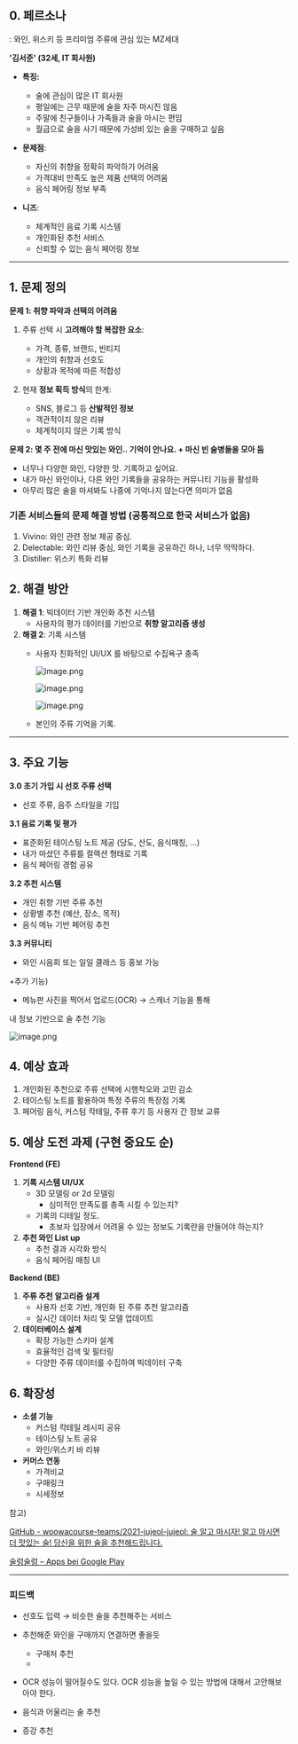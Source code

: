 ## **0. 페르소나**

: 와인, 위스키 등 프리미엄 주류에 관심 있는 MZ세대

**'김서준' (32세, IT 회사원)**

- **특징:**
    - 술에 관심이 많은 IT 회사원
    - 평일에는 근무 때문에 술을 자주 마시진 않음
    - 주말에 친구들이나 가족들과 술을 마시는 편임
    - 월급으로 술을 사기 때문에 가성비 있는 술을 구매하고 싶음
    
- **문제점**:
    - 자신의 취향을 정확히 파악하기 어려움
    - 가격대비 만족도 높은 제품 선택의 어려움
    - 음식 페어링 정보 부족
    
- **니즈**:
    - 체계적인 음료 기록 시스템
    - 개인화된 추천 서비스
    - 신뢰할 수 있는 음식 페어링 정보

---

## **1. 문제 정의**

**문제 1: 취향 파악과 선택의 어려움**

1. 주류 선택 시 **고려해야 할 복잡한 요소**:
    - 가격, 종류, 브랜드, 빈티지
    - 개인의 취향과 선호도
    - 상황과 목적에 따른 적합성
    
2. 현재 **정보 획득 방식**의 한계:
    - SNS, 블로그 등 **산발적인 정보**
    - 객관적이지 않은 리뷰
    - 체계적이지 않은 기록 방식

**문제 2: 몇 주 전에 마신 맛있는 와인.. 기억이 안나요. + 마신 빈 술병들을 모아 둠** 

- 너무나 다양한 와인, 다양한 맛. 기록하고 싶어요.
- 내가 마신 와인이나, 다른 와인 기록들을 공유하는 커뮤니티 기능을 활성화
- 아무리 많은 술을 마셔봐도 나중에 기억나지 않는다면 의미가 없음

### **기존 서비스들의 문제 해결 방법 (공통적으로 한국 서비스가 없음)**

1. Vivino: 와인 관련 정보 제공 중심.
2. Delectable: 와인 리뷰 중심, 와인 기록을 공유하긴 하나, 너무 딱딱하다.
3. Distiller: 위스키 특화 리뷰

## **2. 해결 방안**

1. **해결 1**: 빅데이터 기반 개인화 추천 시스템
    - 사용자의 평가 데이터를 기반으로 **취향 알고리즘 생성**
2. **해결 2**: 기록 시스템
    - 사용자 친화적인 UI/UX 를 바탕으로 수집욕구 충족
        
        ![image.png](https://prod-files-secure.s3.us-west-2.amazonaws.com/b5e9c3b3-b372-4ed7-9136-622c310b6aeb/48903265-f86c-44e9-a2af-f48f9dd7a0b0/image.png)
        
        ![image.png](https://prod-files-secure.s3.us-west-2.amazonaws.com/b5e9c3b3-b372-4ed7-9136-622c310b6aeb/e9686bcf-a063-4d0f-8c18-a2f0a96995bb/image.png)
        
        ![image.png](https://prod-files-secure.s3.us-west-2.amazonaws.com/b5e9c3b3-b372-4ed7-9136-622c310b6aeb/ad81018e-15ee-4d52-bc4d-32aec1516d0d/image.png)
        
    - 본인의 주류 기억을 기록.

---

## **3. 주요 기능**

**3.0 초기 가입 시 선호 주류 선택**

- 선호 주류, 음주 스타일을 기입

**3.1 음료 기록 및 평가**

- 표준화된 테이스팅 노트 제공 (당도, 산도, 음식매칭, …)
- 내가 마셨던 주류를 컬렉션 형태로 기록
- 음식 페어링 경험 공유

**3.2 추천 시스템** 

- 개인 취향 기반 주류 추천
- 상황별 추천 (예산, 장소, 목적)
- 음식 메뉴 기반 페어링 추천

**3.3 커뮤니티**

- 와인 시음회 또는 일일 클래스 등 홍보 가능

+추가 기능)
- 메뉴판 사진을 찍어서 업로드(OCR) → 스캐너 기능을 통해

 내 정보 기반으로 술 추천 기능

![image.png](https://prod-files-secure.s3.us-west-2.amazonaws.com/b5e9c3b3-b372-4ed7-9136-622c310b6aeb/f001d859-f3d2-49ce-9561-0649a7243585/image.png)

## **4. 예상 효과**

1. 개인화된 추천으로 주류 선택에 시행착오와 고민 감소
2. 테이스팅 노트를 활용하여 특정 주류의 특장점 기록
3. 페어링 음식, 커스텀 칵테일, 주류 후기 등 사용자 간 정보 교류

## **5. 예상 도전 과제 (구현 중요도 순)**

**Frontend (FE)**

1. **기록 시스템 UI/UX**
    - 3D 모델링 or 2d 모델링
        - 심미적인 만족도를 충족 시킬 수 있는지?
    - 기록의 디테일 정도.
        - 초보자 입장에서 어려울 수 있는 정보도 기록란을 만들어야 하는지?
2. **추천 와인 List up**
    - 추천 결과 시각화 방식
    - 음식 페어링 매칭 UI

**Backend (BE)**

1. **주류 추천 알고리즘 설계**
    - 사용자 선호 기반, 개인화 된 주류 추천 알고리즘
    - 실시간 데이터 처리 및 모델 업데이트
2. **데이터베이스 설계**
    - 확장 가능한 스키마 설계
    - 효율적인 검색 및 필터링
    - 다양한 주류 데이터를 수집하여 빅데이터 구축

## **6. 확장성**

- **소셜 기능**
    - 커스텀 칵테일 레시피 공유
    - 테이스팅 노트 공유
    - 와인/위스키 바 리뷰
- **커머스 연동**
    - 가격비교
    - 구매링크
    - 시세정보

참고)

[GitHub - woowacourse-teams/2021-jujeol-jujeol: 술 알고 마시자! 알고 마시면 더 맛있는 술! 당신을 위한 술을 추천해드립니다.](https://github.com/woowacourse-teams/2021-jujeol-jujeol?tab=readme-ov-file)

[술렁술렁 – Apps bei Google Play](https://play.google.com/store/apps/details?id=com.rummy.sulung&hl=gsw&pli=1)

---

### 피드백

- 선호도 입력 → 비슷한 술을 추천해주는 서비스
- 추천해준 와인을 구매까지 연결하면 좋을듯
    - 구매처 추천
    - 
- OCR 성능이 떨어질수도 있다. OCR 성능을 높일 수 있는 방법에 대해서 고안해보아야 한다.

- 음식과 어울리는 술 추천
- 증강 추천